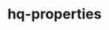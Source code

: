 ---
layout: page
title: hq-properties
description: A professional real-estate agent website written in Rust and SvelteKit with a multi-threaded filewatcher
importance: 1
category: software
redirect: https://www.hqproperties.ca
github: https://github.com/TheMatrixMaster/hq-properties
---